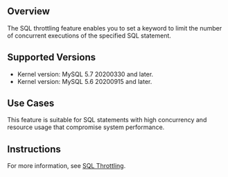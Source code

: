 ## Overview
The SQL throttling feature enables you to set a keyword to limit the number of concurrent executions of the specified SQL statement.

## Supported Versions
- Kernel version: MySQL 5.7 20200330 and later.
- Kernel version: MySQL 5.6 20200915 and later.

## Use Cases
This feature is suitable for SQL statements with high concurrency and resource usage that compromise system performance.

## Instructions
For more information, see [SQL Throttling](https://intl.cloud.tencent.com/document/product/1035/36037).

